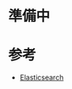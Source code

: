 # 準備中

# 参考
- [Elasticsearch](https://www.elastic.co/guide/en/elasticsearch/reference/7.5/docker.html)